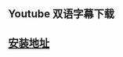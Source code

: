 ## Youtube 双语字幕下载

## [安装地址](https://greasyfork.org/zh-CN/scripts/412614-youtube-%E5%8F%8C%E8%AF%AD%E5%AD%97%E5%B9%95%E4%B8%8B%E8%BD%BD-v7-%E4%B8%AD%E6%96%87-%E4%BB%BB%E9%80%89%E7%9A%84%E4%B8%80%E9%97%A8%E5%8F%8C%E8%AF%AD-%E6%AF%94%E5%A6%82%E8%8B%B1%E8%AF%AD)

